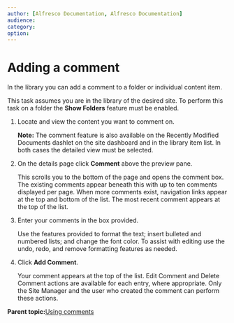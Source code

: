 ```yaml
---
author: [Alfresco Documentation, Alfresco Documentation]
audience: 
category: 
option: 
---
```


# Adding a comment

In the library you can add a comment to a folder or individual content item.

This task assumes you are in the library of the desired site. To perform this task on a folder the **Show Folders** feature must be enabled.

1.  Locate and view the content you want to comment on.

    **Note:** The comment feature is also available on the Recently Modified Documents dashlet on the site dashboard and in the library item list. In both cases the detailed view must be selected.

2.  On the details page click **Comment** above the preview pane.

    This scrolls you to the bottom of the page and opens the comment box. The existing comments appear beneath this with up to ten comments displayed per page. When more comments exist, navigation links appear at the top and bottom of the list. The most recent comment appears at the top of the list.

3.  Enter your comments in the box provided.

    Use the features provided to format the text; insert bulleted and numbered lists; and change the font color. To assist with editing use the undo, redo, and remove formatting features as needed.

4.  Click **Add Comment**.

    Your comment appears at the top of the list. Edit Comment and Delete Comment actions are available for each entry, where appropriate. Only the Site Manager and the user who created the comment can perform these actions.


**Parent topic:**[Using comments](../concepts/library-comments.md)

